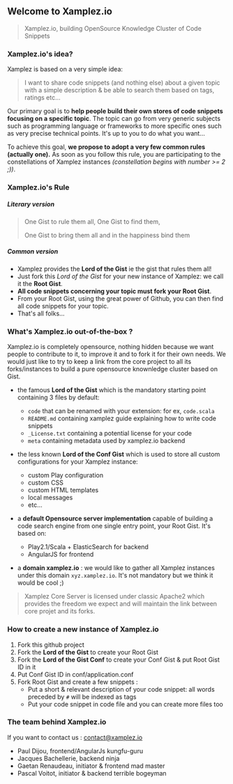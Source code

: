 ## Welcome to Xamplez.io

> Xamplez.io, building OpenSource Knowledge Cluster of Code Snippets

### Xamplez.io's idea?

Xamplez is based on a very simple idea: 
> I want to share code snippets (and nothing else) about a given topic with a simple description 
> & be able to search them based on tags, ratings etc...

Our primary goal is to **help people build their own stores of code snippets focusing on a specific topic**. 
The topic can go from very generic subjects such as programming language or frameworks to more specific ones such as 
very precise technical points. It's up to you to do what you want...

To achieve this goal, **we propose to adopt a very few common rules (actually one).** As soon as you follow this rule, 
you are participating to the constellations of Xamplez instances _(constellation begins with number >= 2 ;))_. 

### Xamplez.io's Rule

##### Literary version
> One Gist to rule them all, One Gist to find them,
>
> One Gist to bring them all and in the happiness bind them

##### Common version
 * Xamplez provides the **Lord of the Gist** ie the gist that rules them all!
 * Just fork this _Lord of the Gist_ for your new instance of Xamplez: we call it the **Root Gist**.
 * **All code snippets concerning your topic must fork your Root Gist**.
 * From your Root Gist, using the great power of Github, you can then find all code snippets for your topic.
 * That's all folks...

### What's Xamplez.io out-of-the-box ?

Xamplez.io is completely opensource, nothing hidden because we want people to contribute to it, to improve it and
to fork it for their own needs. We would just like to try to keep a link from the core project to all its 
forks/instances to build a pure opensource knownledge cluster based on Gist.

 * the famous **Lord of the Gist** which is the mandatory starting point containing 3 files by default:
    * `code` that can be renamed with your extension: for ex, `code.scala`
    * `README.md` containing xamplez guide explaining how to write code snippets
    * `_License.txt` containing a potential license for your code
    * `meta` containing metadata used by xamplez.io backend
 
 * the less known **Lord of the Conf Gist** which is used to store all custom configurations for your Xamplez instance: 
     * custom Play configuration
     * custom CSS
     * custom HTML templates
     * local messages
     * etc...
 
 * a **default Opensource server implementation** capable of building a code search engine from one single entry point, your Root Gist. It's based on:
    * Play2.1/Scala + ElasticSearch for backend
    * AngularJS for frontend

 * a **domain xamplez.io** : we would like to gather all Xamplez instances under this domain `xyz.xamplez.io`. It's not mandatory but we think it would be cool ;)
 
> Xamplez Core Server is licensed under classic Apache2 which provides the freedom we expect and will maintain the link between core projet and its forks.

### How to create a new instance of Xamplez.io

 1. Fork this github project
 2. Fork the **Lord of the Gist** to create your Root Gist
 3. Fork the **Lord of the Gist Conf** to create your Conf Gist & put Root Gist ID in it
 4. Put Conf Gist ID in conf/application.conf
 5. Fork Root Gist and create a few snippets :
     * Put a short & relevant description of your code snippet: all words preceded by `#` will be indexed as tags
     * Put your code snippet in code file and you can create more files too
    

### The team behind Xamplez.io

If you want to contact us : contact@xamplez.io

* Paul Dijou, frontend/AngularJs kungfu-guru 
* Jacques Bachellerie, backend ninja
* Gaetan Renaudeau, initiator & frontend mad master
* Pascal Voitot, initiator & backend terrible bogeyman


